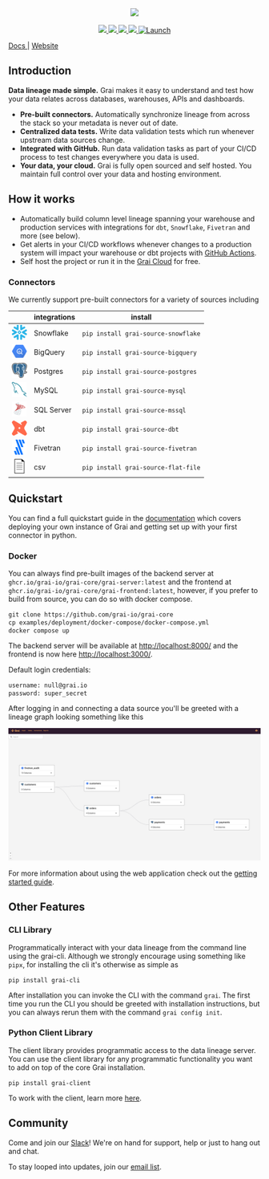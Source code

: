 <div align="center">
  <img src="docs/assets/Grai-Logo-Horizontal-2.png" width="375px"><br>
</div>

<p align="center">
  <a href="https://join.slack.com/t/graicommunity/shared_invite/zt-1il70kfeb-TaCm5fwHg_quWCpKNYyj6w">
    <img src="https://img.shields.io/badge/Slack-4A154B?style=for-the-badge&logo=slack&logoColor=white" height=22/>
  </a>
   <a href="https://github.com/grai-io/grai-core">
    <img src="https://img.shields.io/github/issues/grai-io/grai-core?style=flat-square" height=22/>
  </a>
  </a>
   <a href="https://github.com/grai-io/grai-core">
    <img src="https://img.shields.io/github/languages/top/grai-io/grai-core?style=flat-square" height=22/>
  </a>
  </a>
   <a href="https://github.com/grai-io/grai-core">
    <img src="https://img.shields.io/pypi/pyversions/grai-graph?style=for-the-badge" height=22/>
  </a>
  <a href=https://www.ycombinator.com/launches/H8h-grai-open-source-version-control-for-metadata target='_blank'>
    <img alt=Launch YC: ✨ Grai - Open-source   version control for metadata src=https://www.ycombinator.com/launches/H8h-grai-open-source-version-control-for-metadata/upvote_embed.svg height=22/>
   </a>
</p>

<p align="left">
  <a href="https://docs.grai.io/" title="Grai Documentation"> Docs </a> |
  <a href="www.grai.io" title="Grai Homepage"> Website </a>
</p>

## Introduction

**Data lineage made simple.**
Grai makes it easy to understand and test how your data relates across databases, warehouses, APIs and dashboards.

- **Pre-built connectors.** Automatically synchronize lineage from across the stack so your metadata is never out of date.
- **Centralized data tests.** Write data validation tests which run whenever upstream data sources change.
- **Integrated with GitHub.** Run data validation tasks as part of your CI/CD process to test changes everywhere you data is used.
- **Your data, your cloud.** Grai is fully open sourced and self hosted. You maintain full control over your data and hosting environment.

## How it works

- Automatically build column level lineage spanning your warehouse and production services with integrations for `dbt`, `Snowflake`, `Fivetran` and more (see below).
- Get alerts in your CI/CD workflows whenever changes to a production system will impact your warehouse or dbt projects with [GitHub Actions](https://github.com/grai-io/grai-actions-server).
- Self host the project or run it in the [Grai Cloud](https://app.grai.io) for free.

### Connectors

We currently support pre-built connectors for a variety of sources including

<center>

|                                                                    | integrations | install                             |
| ------------------------------------------------------------------ | ------------ | ----------------------------------- |
| <img src="resources/snowflake.png" alt= “” width="30" height="30"> | Snowflake    | `pip install grai-source-snowflake` |
| <img src="resources/bigquery.svg" alt= “” width="30" height="30">  | BigQuery     | `pip install grai-source-bigquery`  |
| <img src="resources/postgres.png" alt= “” width="30" height="30">  | Postgres     | `pip install grai-source-postgres`  |
| <img src="resources/mysql.png" alt= “” width="30" height="30">     | MySQL        | `pip install grai-source-mysql`     |
| <img src="resources/mssql.png" alt= “” width="30" height="30">     | SQL Server   | `pip install grai-source-mssql`     |
| <img src="resources/dbt.png" alt= “” width="30" height="30">       | dbt          | `pip install grai-source-dbt`       |
| <img src="resources/fivetran.png" alt= “” width="30" height="30">  | Fivetran     | `pip install grai-source-fivetran`  |
| <img src="resources/csv.png" alt= “” width="30" height="30">       | csv          | `pip install grai-source-flat-file` |

</center>

## Quickstart

You can find a full quickstart guide in the [documentation](https://docs.grai.io/quick-start) which covers deploying your own instance of Grai and getting set up with your first connector in python.

### Docker

You can always find pre-built images of the backend server at `ghcr.io/grai-io/grai-core/grai-server:latest` and the frontend at `ghcr.io/grai-io/grai-core/grai-frontend:latest`, however, if you prefer to build from source, you can do so with docker compose.

```
git clone https://github.com/grai-io/grai-core
cp examples/deployment/docker-compose/docker-compose.yml
docker compose up
```

The backend server will be available at [http://localhost:8000/](http://localhost:8000/) and the frontend is now here [http://localhost:3000/](http://localhost:3000/).

Default login credentials:

```
username: null@grai.io
password: super_secret
```

After logging in and connecting a data source you'll be greeted with a lineage graph looking something like this

![](resources/frontend.png)

For more information about using the web application check out the [getting started guide](https://docs.grai.io/web-app/getting-started).

## Other Features

### CLI Library

Programmatically interact with your data lineage from the command line using the grai-cli. Although we strongly encourage using something like `pipx`, for installing the cli it's otherwise as simple as

```
pip install grai-cli
```

After installation you can invoke the CLI with the command `grai`. The first time you run the CLI you should be greeted with installation instructions, but you can always rerun them with the command `grai config init`.

### Python Client Library

The client library provides programmatic access to the data lineage server. You can use the client library for any programmatic functionality you want to add on top of the core Grai installation.

```
pip install grai-client
```

To work with the client, learn more [here](https://docs.grai.io/tooling/client).

## Community

Come and join our [Slack](https://join.slack.com/t/graicommunity/shared_invite/zt-1il70kfeb-TaCm5fwHg_quWCpKNYyj6w)! We're on hand for support, help or just to hang out and chat.

To stay looped into updates, join our [email list](https://www.grai.io/signup/).
